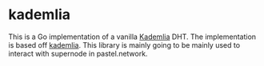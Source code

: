 # kademlia

This is a Go implementation of a vanilla
[Kademlia](https://en.wikipedia.org/wiki/Kademlia) DHT. The implementation is
based off [kademlia](https://github.com/prettymuchbryce/kademlia). This library
is mainly going to be mainly used to interact with supernode in pastel.network.